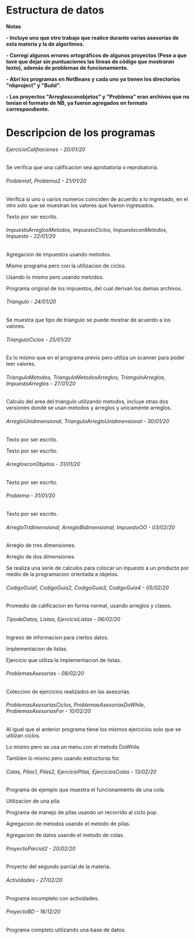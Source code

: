 # Estructura de datos

<!----Notas---->
**Notas**

**- Incluye uno que otro trabajo que realice durante varias asesorías de esta materia y la de algoritmos.**

**- Corregí algunos errores ortográficos de algunos proyectos (Pese a que tuve que dejar sin puntuaciones las líneas de código que mostraran texto), además de problemas de funcionamiento.**

**- Abri los programas en NetBeans y cada uno ya tienen los directorios "nbproject" y "Build".**

**- Los proyectos "Arreglosconobjetos" y "Problema" eran archivos que no tenían el formato de NB, ya fueron agregados en formato correspondiente.**
<!----Separador de las notas---->

<!----Directorio con descripcion de los programas---->
# Descripcion de los programas
###### EjercicioCalifiaciones - 20/01/20
Se verifica que una calificacion sea aprobatoria o reprobatoria.

<!----Separador---->

###### Problema1, Problema2 - 21/01/20
Verifica si uno o varios numeros coinciden de acuerdo a lo ingresado, en el otro solo que se muestran los valores que fueron ingresados.

<!----Separador---->

Texto por ser escrito.

<!----Separador---->

###### ImpuestoArreglosMetodos, ImpuestoCiclos, ImpuestoconMetodos, Impuesto - 22/01/20
Agregacion de impuestos usando metodos.

<!----Separador---->

Mismo programa pero con la utilizacion de ciclos.

<!----Separador---->

Usando lo mismo pero usando metodos.

<!----Separador---->

Programa original de los impuestos, del cual derivan los demas archivos.

<!----Separador---->

###### Triangulo - 24/01/20
Se muestra que tipo de triangulo se puede mostrar de acuerdo a los valores.

<!----Separador---->

###### TrianguloCiclos - 25/01/20
Es lo mismo que en el programa previo pero utiliza un scanner para poder leer valores.

<!----Separador---->

###### TrianguloMetodos, TrianguloMetodosArreglos, TrianguloArreglos, ImpuestoArreglos - 27/01/20
Calculo del area del triangulo utilizando metodos, incluye otras dos versiones donde se usan metodos y arreglos y unicamente arreglos.

###### ArregloUnidimensional, TrianguloArregloUnidimensional - 30/01/20
Texto por ser escrito.

<!----Separador---->

Texto por ser escrito.

<!----Separador---->

###### ArreglosconObjetos - 31/01/20
Texto por ser escrito.

<!----Separador---->

###### Problema - 31/01/20
Texto por ser escrito.

<!----Separador---->

###### ArregloTridimensional, ArregloBidimensional, ImpuestoOO - 03/02/20
Arreglo de tres dimensiones.

<!----Separador---->

Arreglo de dos dimensiones.

<!----Separador---->

Se realiza una serie de calculos para colocar un inpuesto a un producto por medio de la programacion orientada a objetos.

<!----Separador---->

###### CodigoGuia1, CodigoGuia2, CodigoGuia3, CodigoGuia4 - 05/02/20
Promedio de calificacion en forma normal, usando arreglos y clases.

<!----Separador---->

###### TipodeDatos, Listas, EjercicioListas - 06/02/20
Ingreso de informacion para ciertos datos.

<!----Separador---->

Implementacion de listas.

<!----Separador---->

Ejercicio que utiliza la implementacion de listas.

<!----Separador---->

###### ProblemasAsesorias - 08/02/20
Coleccion de ejercicios realizados en las asesorias.

<!----Separador---->

###### ProblemasAsesoriasCiclos, ProblemasAsesoriasDoWhile, ProblemasAsesoriasFor - 10/02/20
Al igual que el anterior programa tiene los mismos ejercicios solo que se utilizan ciclos.

<!----Separador---->

Lo mismo pero se usa un menu con el metodo DoWhile.

<!----Separador---->

Tambien lo mismo pero usando estructuras for.

<!----Separador---->

###### Colas, Pilas1, Pilas2, EjercicioPilas, EjerciciosColas - 13/02/20
Programa de ejemplo que muestra el funcionamiento de una cola.

<!----Separador---->

Utilizacion de una pila.

<!----Separador---->

Programa de manejo de pilas usando un recorrido al ciclo pop.

<!----Separador---->

Agregacion de metodos usando el metodo de pilas.

<!----Separador---->

Agregacion de datos usando el metodo de colas.

<!----Separador---->

###### ProyectoParcial2 - 20/02/20
Proyecto del segundo parcial de la materia.

<!----Separador---->

###### Actividades - 27/02/20
Programa incompleto con actividades.

<!----Separador---->

###### ProyectoBD - 16/12/20
Programa completo utilizando una base de datos.

<!----Separador del directorio con descripcion de los programas---->
